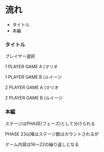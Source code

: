 # 流れ

- タイトル
- 本編


### タイトル

プレイヤー選択

1 PLAYER GAME A (マリオ

1 PLAYER GAME B (ルイージ

2 PLAYER GAME A (マリオ

2 PLAYER GAME B (ルイージ

### 本編

ステージはPHASE(フェーズ)として分けられる

PHASE 23以降はステージ数はカウントされるが

ゲーム内容は16～22の繰り返しとなる